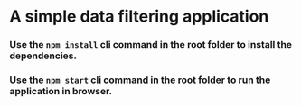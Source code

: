 # A simple data filtering application

### Use the `npm install` cli command in the root folder to install the dependencies.

### Use the `npm start` cli command in the root folder to run the application in browser.
